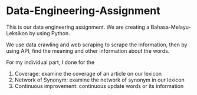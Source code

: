 # Data-Engineering-Assignment

This is our data engineering assignment.
We are creating a Bahasa-Melayu-Leksikon by using Python.

We use data crawling and web scraping to scrape the information, then by using API, find the meaning and other information about the words.

For my individual part, I done for the 
1. Coverage: examine the coverage of an article on our lexicon
2. Network of Synonym: examine the network of synonym in our lexicon
3. Continuous improvement: continuous update words or its information
